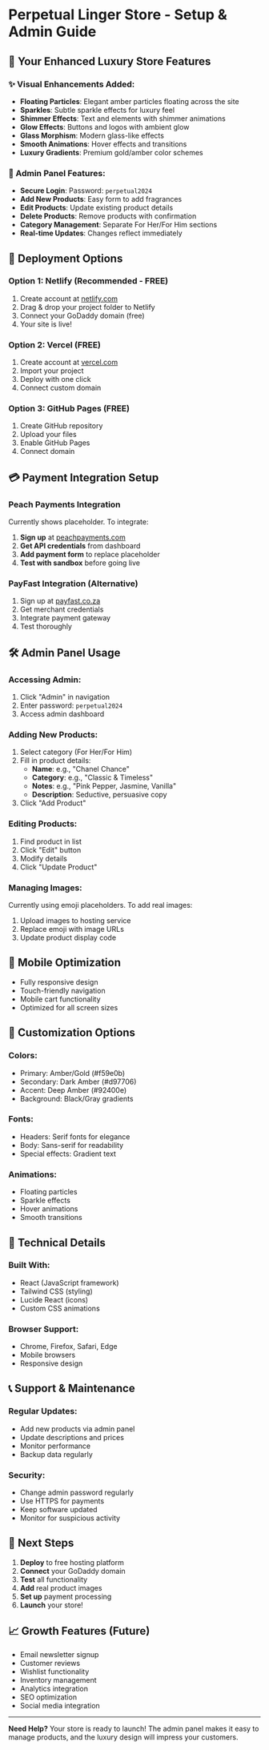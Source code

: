# Perpetual Linger Store - Setup & Admin Guide

## 🌟 Your Enhanced Luxury Store Features

### ✨ Visual Enhancements Added:
- **Floating Particles**: Elegant amber particles floating across the site
- **Sparkles**: Subtle sparkle effects for luxury feel
- **Shimmer Effects**: Text and elements with shimmer animations
- **Glow Effects**: Buttons and logos with ambient glow
- **Glass Morphism**: Modern glass-like effects
- **Smooth Animations**: Hover effects and transitions
- **Luxury Gradients**: Premium gold/amber color schemes

### 🔐 Admin Panel Features:
- **Secure Login**: Password: `perpetual2024`
- **Add New Products**: Easy form to add fragrances
- **Edit Products**: Update existing product details
- **Delete Products**: Remove products with confirmation
- **Category Management**: Separate For Her/For Him sections
- **Real-time Updates**: Changes reflect immediately

## 🚀 Deployment Options

### Option 1: Netlify (Recommended - FREE)
1. Create account at [netlify.com](https://netlify.com)
2. Drag & drop your project folder to Netlify
3. Connect your GoDaddy domain (free)
4. Your site is live!

### Option 2: Vercel (FREE)
1. Create account at [vercel.com](https://vercel.com)
2. Import your project
3. Deploy with one click
4. Connect custom domain

### Option 3: GitHub Pages (FREE)
1. Create GitHub repository
2. Upload your files
3. Enable GitHub Pages
4. Connect domain

## 💳 Payment Integration Setup

### Peach Payments Integration
Currently shows placeholder. To integrate:

1. **Sign up** at [peachpayments.com](https://peachpayments.com)
2. **Get API credentials** from dashboard
3. **Add payment form** to replace placeholder
4. **Test with sandbox** before going live

### PayFast Integration (Alternative)
1. Sign up at [payfast.co.za](https://payfast.co.za)
2. Get merchant credentials
3. Integrate payment gateway
4. Test thoroughly

## 🛠️ Admin Panel Usage

### Accessing Admin:
1. Click "Admin" in navigation
2. Enter password: `perpetual2024`
3. Access admin dashboard

### Adding New Products:
1. Select category (For Her/For Him)
2. Fill in product details:
   - **Name**: e.g., "Chanel Chance"
   - **Category**: e.g., "Classic & Timeless"
   - **Notes**: e.g., "Pink Pepper, Jasmine, Vanilla"
   - **Description**: Seductive, persuasive copy
3. Click "Add Product"

### Editing Products:
1. Find product in list
2. Click "Edit" button
3. Modify details
4. Click "Update Product"

### Managing Images:
Currently using emoji placeholders. To add real images:
1. Upload images to hosting service
2. Replace emoji with image URLs
3. Update product display code

## 📱 Mobile Optimization
- Fully responsive design
- Touch-friendly navigation
- Mobile cart functionality
- Optimized for all screen sizes

## 🎨 Customization Options

### Colors:
- Primary: Amber/Gold (#f59e0b)
- Secondary: Dark Amber (#d97706)
- Accent: Deep Amber (#92400e)
- Background: Black/Gray gradients

### Fonts:
- Headers: Serif fonts for elegance
- Body: Sans-serif for readability
- Special effects: Gradient text

### Animations:
- Floating particles
- Sparkle effects
- Hover animations
- Smooth transitions

## 🔧 Technical Details

### Built With:
- React (JavaScript framework)
- Tailwind CSS (styling)
- Lucide React (icons)
- Custom CSS animations

### Browser Support:
- Chrome, Firefox, Safari, Edge
- Mobile browsers
- Responsive design

## 📞 Support & Maintenance

### Regular Updates:
- Add new products via admin panel
- Update descriptions and prices
- Monitor performance
- Backup data regularly

### Security:
- Change admin password regularly
- Use HTTPS for payments
- Keep software updated
- Monitor for suspicious activity

## 🚀 Next Steps

1. **Deploy** to free hosting platform
2. **Connect** your GoDaddy domain
3. **Test** all functionality
4. **Add** real product images
5. **Set up** payment processing
6. **Launch** your store!

## 📈 Growth Features (Future)

- Email newsletter signup
- Customer reviews
- Wishlist functionality
- Inventory management
- Analytics integration
- SEO optimization
- Social media integration

---

**Need Help?** Your store is ready to launch! The admin panel makes it easy to manage products, and the luxury design will impress your customers.

